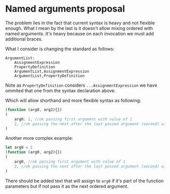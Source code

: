 # Named arguments proposal

The problem lies in the fact that current syntax is heavy and not flexible enough. What I mean by the last is it doesn't allow mixing ordered with named arguments. It's heavy because on each invocation we must add additional braces.

What I consider is changing the standard as follows:

```
ArgumentList:
    AssignmentExpression
    PropertyDefinition
    ArgumentList,AssignmentExpression
    ArgumentList,PropertyDefinition
```
Note as `PropertyDefinition` considers `...AssignmentExpression` we have ommited that one from the syntax declaration above.

Which will allow shorthand and more flexible syntax as following:

```javascript
(function (arg0, arg2){})
(
    arg0: 1, //ok passing first argument with value of 1
    2, //ok passing the next after the last passed argument (second) with value of 2
)
```

Another more complex example:

```javascript
let arg0 = 2
(function (arg0, arg2){})
(
    arg0, //ok passing first argument with value of 1
    2, //ok passing the next after the last passed argument (second) with value of 2
)
```

There should be added text that will assign to `arg0` if it's part of the function parameters but if not pass it as the next ordered argument.
